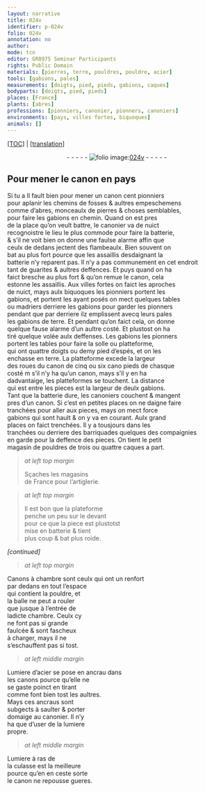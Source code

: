 ```yaml
---
layout: narrative
title: 024v
identifier: p-024v
folio: 024v
annotation: no
author:
mode: tcn
editor: GR8975 Seminar Participants
rights: Public Domain
materials: [pierres, terre, pouldres, pouldre, acier]
tools: [gabions, pales]
measurements: [doigts, pied, pieds, gabions, caques]
bodyparts: [doigts, pied, pieds]
places: [France]
plants: [abres]
professions: [pionniers, canonier, pionners, canoniers]
environments: [pays, villes fortes, biquoques]
animals: []
---
```


<p><a href="{{ site.baseurl }}/normalized/">[TOC]</a> | <a href="{{ site.baseurl }}/texts/p-024v_tl/" target="_blank">[translation]</a></p><div class="folio" align="center">- - - - - <a href="http://gallica.bnf.fr/ark:/12148/btv1b10500001g/f54.image" target="_blank"><img src="https://cu-mkp.github.io/2017-workshop-edition/assets/photo-icon.png" alt="folio image: " style="display:inline-block; margin-bottom:-3px;"/>024v</a> - - - - - </div>  
  

## Pour mener le canon en <span class="env">pays</span>

 
 <span class="del">Si tu a</span> Il fault bien pour mener un canon cent <span class="pro">pionniers</span><br/> pour aplanir les chemins de fosses & aultres empeschem<span class="exp">ens</span><br/> comme d’<span class="pa">abres</span>, monceaulx de <span class="m">pierres</span> & choses semblables,<br/> pour faire les <span class="tl">gabions</span> en chemin. Quand on est pres<br/> de la place qu’on veult battre, le <span class="pro">canonier</span> va <span class="tmp">de nuict</span><br/> recognoistre le lieu le plus commode pour faire la batterie,<br/> & s’il ne voit bien on donne une faulse alarme affin que<br/> ceulx de dedans jectent des flambeaulx. Bien souvent on<br/> bat au plus fort pource que les assaillis desdaignant la<br/> batterie n’y reparent pas. Il n’y a pas co<span class="exp">mmun</span>em<span class="exp">ent</span> en cet endroit<br/> tant de guarites & aultres deffences. Et puys quand on ha<br/> faict bresche au plus fort & qu’on remue le canon, cela<br/> estonne les assaillis. Aux <span class="env">villes fortes</span> on faict les aproches<br/> <span class="tmp">de nuict</span>, mays aulx <span class="env">biquoques</span> les <span class="pro">pionniers</span> portent les<br/> <span class="tl">gabions</span>, et <span class="del">portent</span> les ayant posés on mect quelques tables<br/> ou madriers derriere les <span class="tl">gabions</span> pour garder les <span class="pro">pionners</span><br/> pendant que par derriere ilz emplissent avecq leurs <span class="tl">pales</span><br/> les <span class="tl">gabions</span> de <span class="m">terre</span>. Et pendant qu’on faict cela, on donne<br/> quelque fause alarme d’un aultre costé. Et plustost on ha<br/> tiré quelque volée aulx deffenses. <span class="del">Les <span class="tl">gabions</span></span> les <span class="pro">pionners</span><br/> portent les tables pour faire la solle ou platteforme,<br/> qui ont quattre <span class="ms"><span class="bp">doigts</span></span> ou demy <span class="ms"><span class="bp">pied</span></span> d’espés, et on les<br/> enchasse en <span class="m">terre</span>. La platteforme excede la largeur<br/> des roues du canon de cinq ou six <span class="del">cano</span> <span class="ms"><span class="bp">pieds</span></span> de chasque<br/> costé <span class="del">m</span> s’il n’y ha qu’un canon, mays s’il y en ha<br/> dadvantaige, les platteformes se touchent. La distance<br/> qui est entre les pieces est la largeur de deulx <span class="ms"><span class="tl">gabions</span></span>.<br/> Tant que la batterie dure, les <span class="pro">canoniers</span> couchent & ma<span class="exp">n</span>gent<br/> pres d’un canon. Si c’est en petites places on ne daigne faire<br/> tranchées pour aller aux pieces, mays on mect force<br/> <span class="tl">gabions</span> qui sont hault & on y va en courant. Aulx gra<span class="exp">n</span>d<br/> places on faict trenchées. Il y a tousjours dans les<br/> tranchées ou derriere des barriquades <span class="del">quelques</span> <span class="add">des</span> compaignies<br/> en garde pour la deffence des pieces. On tient le petit<br/> magasin de <span class="m">pouldres</span> de trois ou quattre <span class="ms">caques</span> a part.
 
> *at left top margin*
> 
> 
>   Sçaches les magasins<br/> de <span class="pl">France</span> pour l’artiglerie.
 
> *at left top margin*
> 
> 
>   Il est bon que la plateforme<br/> penche un peu sur le deva<span class="exp">n</span>t<br/> pour ce que la piece est plustotst<br/> mise en batterie & tient<br/> plus coup & bat plus roide.
 
*[continued]*
 
 
> *at left top margin*
> 
> 
>    
Canons à chambre sont ceulx qui ont un renfort<br/> par dedans en tout l’espace<br/> qui contient la <span class="m">pouldre</span>, et<br/> la balle ne peut <span class="del">a</span> rouler<br/> que jusque à l’entrée de<br/> ladicte chambre. Ceulx cy<br/> ne font pas si grande<br/> faulcée & sont fascheux<br/> à charger, mays il ne<br/> s’eschauffent pas si tost.

 
> *at left middle margin*
> 
> 
>    
Lumiere d’<span class="m">acier</span> se pose en ancrau dans<br/> les canons pource qu’elle ne<br/> se gaste poinct en tirant<br/> co<span class="exp">mm</span>e font bien tost les aultres.<br/> Mays ces ancraus sont<br/> subgects à saulter & porter<br/> domaige au <span class="pro">canonier</span>. Il n’y<br/> ha que d’user de la lumiere<br/> propre.

 
> *at left middle margin*
> 
> 
>    
Lumiere à ras de<br/> la culasse est la meilleure<br/> pource qu’en <span class="del">en</span> ceste sorte<br/> le canon ne repousse gueres.

